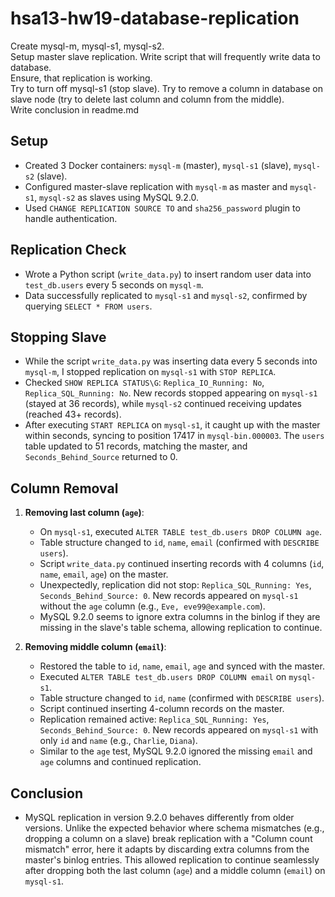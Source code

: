 # hsa13-hw19-database-replication
Create mysql-m, mysql-s1, mysql-s2.  
Setup master slave replication.
Write script that will frequently write data to database.  
Ensure, that replication is working.  
Try to turn off mysql-s1 (stop slave).  Try to remove a column in  database on slave node (try to delete last column and column from the middle).  
Write conclusion in readme.md

## Setup
- Created 3 Docker containers: `mysql-m` (master), `mysql-s1` (slave), `mysql-s2` (slave).
- Configured master-slave replication with `mysql-m` as master and `mysql-s1`, `mysql-s2` as slaves using MySQL 9.2.0.
- Used `CHANGE REPLICATION SOURCE TO` and `sha256_password` plugin to handle authentication.

## Replication Check
- Wrote a Python script (`write_data.py`) to insert random user data into `test_db.users` every 5 seconds on `mysql-m`.
- Data successfully replicated to `mysql-s1` and `mysql-s2`, confirmed by querying `SELECT * FROM users`.

## Stopping Slave
- While the script `write_data.py` was inserting data every 5 seconds into `mysql-m`, I stopped replication on `mysql-s1` with `STOP REPLICA`.
- Checked `SHOW REPLICA STATUS\G`: `Replica_IO_Running: No`, `Replica_SQL_Running: No`. New records stopped appearing on `mysql-s1` (stayed at 36 records), while `mysql-s2` continued receiving updates (reached 43+ records).
- After executing `START REPLICA` on `mysql-s1`, it caught up with the master within seconds, syncing to position 17417 in `mysql-bin.000003`. The `users` table updated to 51 records, matching the master, and `Seconds_Behind_Source` returned to 0.

## Column Removal
1. **Removing last column (`age`)**:
    - On `mysql-s1`, executed `ALTER TABLE test_db.users DROP COLUMN age`.
    - Table structure changed to `id`, `name`, `email` (confirmed with `DESCRIBE users`).
    - Script `write_data.py` continued inserting records with 4 columns (`id`, `name`, `email`, `age`) on the master.
    - Unexpectedly, replication did not stop: `Replica_SQL_Running: Yes`, `Seconds_Behind_Source: 0`. New records appeared on `mysql-s1` without the `age` column (e.g., `Eve, eve99@example.com`).
    - MySQL 9.2.0 seems to ignore extra columns in the binlog if they are missing in the slave's table schema, allowing replication to continue.

2. **Removing middle column (`email`)**:
    - Restored the table to `id`, `name`, `email`, `age` and synced with the master.
    - Executed `ALTER TABLE test_db.users DROP COLUMN email` on `mysql-s1`.
    - Table structure changed to `id`, `name` (confirmed with `DESCRIBE users`).
    - Script continued inserting 4-column records on the master.
    - Replication remained active: `Replica_SQL_Running: Yes`, `Seconds_Behind_Source: 0`. New records appeared on `mysql-s1` with only `id` and `name` (e.g., `Charlie`, `Diana`).
    - Similar to the `age` test, MySQL 9.2.0 ignored the missing `email` and `age` columns and continued replication.

## Conclusion
- MySQL replication in version 9.2.0 behaves differently from older versions. Unlike the expected behavior where schema mismatches (e.g., dropping a column on a slave) break replication with a "Column count mismatch" error, here it adapts by discarding extra columns from the master's binlog entries. This allowed replication to continue seamlessly after dropping both the last column (`age`) and a middle column (`email`) on `mysql-s1`.
